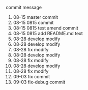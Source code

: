 commit message

1. 08-15 master commit
2. 08-15 0815 commit
3. 08-15 0815 test amend commit
4. 08-15 0815 add README.md text
5. 08-28 develop modify
6. 08-28 develop modify
7. 08-28 fix modify
8. 08-28 develop modify
9. 08-28 fix modify
10. 08-28 develop modify
11. 08-28 fix modify
12. 09-03 fix commit
13. 09-03 fix-debug commit
